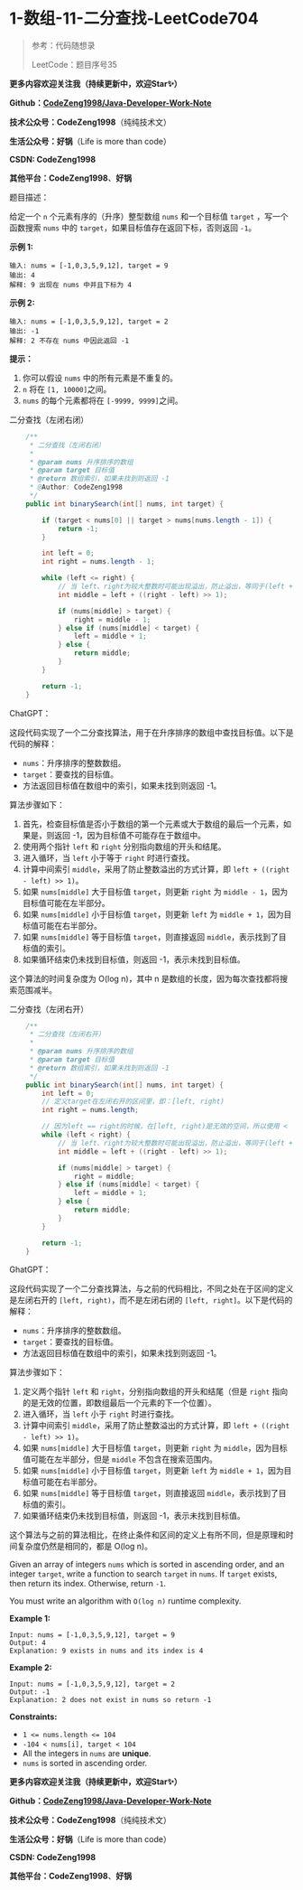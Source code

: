 # 1-数组-11-二分查找-LeetCode704

> 参考：代码随想录
>
> LeetCode：题目序号35



**更多内容欢迎关注我（持续更新中，欢迎Star✨）**

**Github：[CodeZeng1998/Java-Developer-Work-Note](https://github.com/CodeZeng1998/Java-Developer-Work-Note)**

**技术公众号：CodeZeng1998**（纯纯技术文）

**生活公众号：好锅**（Life is more than code）

**CSDN: CodeZeng1998**

**其他平台：CodeZeng1998**、**好锅**



题目描述：

给定一个 `n` 个元素有序的（升序）整型数组 `nums` 和一个目标值 `target` ，写一个函数搜索 `nums` 中的 `target`，如果目标值存在返回下标，否则返回 `-1`。

**示例 1:**

```
输入: nums = [-1,0,3,5,9,12], target = 9
输出: 4
解释: 9 出现在 nums 中并且下标为 4
```

**示例 2:**

```
输入: nums = [-1,0,3,5,9,12], target = 2
输出: -1
解释: 2 不存在 nums 中因此返回 -1
```

**提示：**

1. 你可以假设 `nums` 中的所有元素是不重复的。
2. `n` 将在 `[1, 10000]`之间。
3. `nums` 的每个元素都将在 `[-9999, 9999]`之间。





二分查找（左闭右闭）

```java
    /**
     * 二分查找（左闭右闭）
     *
     * @param nums 升序排序的数组
     * @param target 目标值
     * @return 数组索引，如果未找到则返回 -1
     * @Author: CodeZeng1998
     */
    public int binarySearch(int[] nums, int target) {

        if (target < nums[0] || target > nums[nums.length - 1]) {
            return -1;
        }

        int left = 0;
        int right = nums.length - 1;

        while (left <= right) {
            // 当 left、right为较大整数时可能出现溢出，防止溢出，等同于(left + right)/2
            int middle = left + ((right - left) >> 1);

            if (nums[middle] > target) {
                right = middle - 1;
            } else if (nums[middle] < target) {
                left = middle + 1;
            } else {
                return middle;
            }
        }

        return -1;
    }
```



ChatGPT：

这段代码实现了一个二分查找算法，用于在升序排序的数组中查找目标值。以下是代码的解释：

- `nums`：升序排序的整数数组。
- `target`：要查找的目标值。
- 方法返回目标值在数组中的索引，如果未找到则返回 -1。

算法步骤如下：

1. 首先，检查目标值是否小于数组的第一个元素或大于数组的最后一个元素，如果是，则返回 -1，因为目标值不可能存在于数组中。
2. 使用两个指针 `left` 和 `right` 分别指向数组的开头和结尾。
3. 进入循环，当 `left` 小于等于 `right` 时进行查找。
4. 计算中间索引 `middle`，采用了防止整数溢出的方式计算，即 `left + ((right - left) >> 1)`。
5. 如果 `nums[middle]` 大于目标值 `target`，则更新 `right` 为 `middle - 1`，因为目标值可能在左半部分。
6. 如果 `nums[middle]` 小于目标值 `target`，则更新 `left` 为 `middle + 1`，因为目标值可能在右半部分。
7. 如果 `nums[middle]` 等于目标值 `target`，则直接返回 `middle`，表示找到了目标值的索引。
8. 如果循环结束仍未找到目标值，则返回 -1，表示未找到目标值。

这个算法的时间复杂度为 O(log n)，其中 n 是数组的长度，因为每次查找都将搜索范围减半。







二分查找（左闭右开）

```java
    /**
     * 二分查找（左闭右开）
     *
     * @param nums 升序排序的数组
     * @param target 目标值
     * @return 数组索引，如果未找到则返回 -1
     */
    public int binarySearch(int[] nums, int target) {
        int left = 0;
        // 定义target在左闭右开的区间里，即：[left, right)
        int right = nums.length;

        // 因为left == right的时候，在[left, right)是无效的空间，所以使用 <
        while (left < right) {
            // 当 left、right为较大整数时可能出现溢出，防止溢出，等同于(left + right)/2
            int middle = left + ((right - left) >> 1);

            if (nums[middle] > target) {
                right = middle;
            } else if (nums[middle] < target) {
                left = middle + 1;
            } else {
                return middle;
            }
        }

        return -1;
    }
```



GhatGPT：

这段代码实现了一个二分查找算法，与之前的代码相比，不同之处在于区间的定义是左闭右开的 `[left, right)`，而不是左闭右闭的 `[left, right]`。以下是代码的解释：

- `nums`：升序排序的整数数组。
- `target`：要查找的目标值。
- 方法返回目标值在数组中的索引，如果未找到则返回 -1。

算法步骤如下：

1. 定义两个指针 `left` 和 `right`，分别指向数组的开头和结尾（但是 `right` 指向的是无效的位置，即数组最后一个元素的下一个位置）。
2. 进入循环，当 `left` 小于 `right` 时进行查找。
3. 计算中间索引 `middle`，采用了防止整数溢出的方式计算，即 `left + ((right - left) >> 1)`。
4. 如果 `nums[middle]` 大于目标值 `target`，则更新 `right` 为 `middle`，因为目标值可能在左半部分，但是 `middle` 不包含在搜索范围内。
5. 如果 `nums[middle]` 小于目标值 `target`，则更新 `left` 为 `middle + 1`，因为目标值可能在右半部分。
6. 如果 `nums[middle]` 等于目标值 `target`，则直接返回 `middle`，表示找到了目标值的索引。
7. 如果循环结束仍未找到目标值，则返回 -1，表示未找到目标值。

这个算法与之前的算法相比，在终止条件和区间的定义上有所不同，但是原理和时间复杂度仍然是相同的，都是 O(log n)。





Given an array of integers `nums` which is sorted in ascending order, and an integer `target`, write a function to search `target` in `nums`. If `target` exists, then return its index. Otherwise, return `-1`.

You must write an algorithm with `O(log n)` runtime complexity.

 

**Example 1:**

```
Input: nums = [-1,0,3,5,9,12], target = 9
Output: 4
Explanation: 9 exists in nums and its index is 4
```

**Example 2:**

```
Input: nums = [-1,0,3,5,9,12], target = 2
Output: -1
Explanation: 2 does not exist in nums so return -1
```

 

**Constraints:**

- `1 <= nums.length <= 104`
- `-104 < nums[i], target < 104`
- All the integers in `nums` are **unique**.
- `nums` is sorted in ascending order.



**更多内容欢迎关注我（持续更新中，欢迎Star✨）**

**Github：[CodeZeng1998/Java-Developer-Work-Note](https://github.com/CodeZeng1998/Java-Developer-Work-Note)**

**技术公众号：CodeZeng1998**（纯纯技术文）

**生活公众号：好锅**（Life is more than code）

**CSDN: CodeZeng1998**

**其他平台：CodeZeng1998**、**好锅**